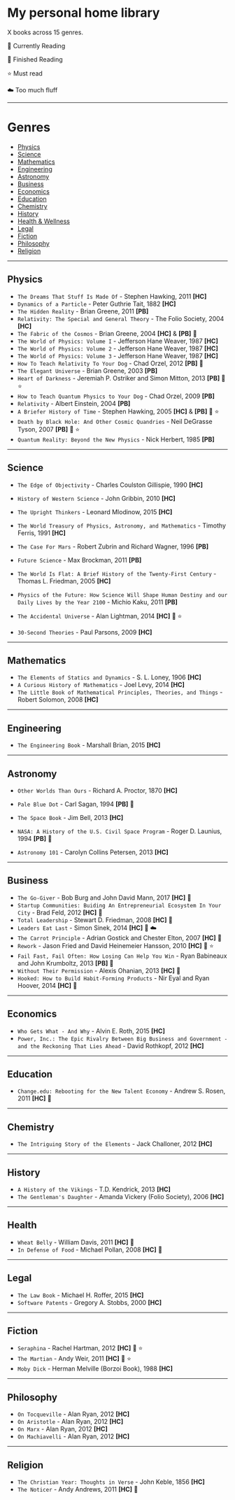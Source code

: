 My personal home library
====
X books across 15 genres.

:paperclip: Currently Reading

:tada: Finished Reading

:star: Must read

:cloud: Too much fluff


---

# Genres

* [Physics](#physics)
* [Science](#science)
* [Mathematics](#mathematics)
* [Engineering](#engineering)
* [Astronomy](#astronomy)
* [Business](#business)
* [Economics](#economics)
* [Education](#education)
* [Chemistry](#chemistry)
* [History](#history)
* [Health & Wellness](#health)
* [Legal](#legal)
* [Fiction](#fiction)
* [Philosophy](#philosophy)
* [Religion](#religion)




---
## Physics

* `The Dreams That Stuff Is Made Of` - Stephen Hawking, 2011 __[HC]__
* `Dynamics of a Particle` - Peter Guthrie Tait, 1882 __[HC]__
* `The Hidden Reality` - Brian Greene, 2011 __[PB]__
* `Relativity: The Special and General Theory` - The Folio Society, 2004 __[HC]__
* `The Fabric of the Cosmos` - Brian Greene, 2004 __[HC]__ & __[PB]__ :tada:
* `The World of Physics: Volume I` - Jefferson Hane Weaver, 1987 __[HC]__
* `The World of Physics: Volume 2` - Jefferson Hane Weaver, 1987 __[HC]__
* `The World of Physics: Volume 3` - Jefferson Hane Weaver, 1987 __[HC]__
* `How To Teach Relativity To Your Dog` - Chad Orzel, 2012 __[PB]__ :tada:
* `The Elegant Universe` - Brian Greene, 2003 __[PB]__
* `Heart of Darkness` - Jeremiah P. Ostriker and Simon Mitton, 2013 __[PB]__ :tada: :star:
* `How to Teach Quantum Physics to Your Dog` - Chad Orzel, 2009 __[PB]__
* `Relativity` - Albert Einstein, 2004 __[PB]__
* `A Briefer History of Time` - Stephen Hawking, 2005 __[HC]__ & __[PB]__ :tada: :star:
* `Death by Black Hole: And Other Cosmic Quandries` - Neil DeGrasse Tyson, 2007 __[PB]__ :tada: :star:
* `Quantum Reality: Beyond the New Physics` - Nick Herbert, 1985 __[PB]__


---
## Science

* `The Edge of Objectivity` - Charles Coulston Gillispie, 1990 __[HC]__
* `History of Western Science` - John Gribbin, 2010 __[HC]__
* `The Upright Thinkers` - Leonard Mlodinow, 2015 __[HC]__
* `The World Treasury of Physics, Astronomy, and Mathematics` - Timothy Ferris, 1991 __[HC]__
* `The Case For Mars` - Robert Zubrin and Richard Wagner, 1996 __[PB]__
* `Future Science` - Max Brockman, 2011 __[PB]__
* `The World Is Flat: A Brief History of the Twenty-First Century` - Thomas L. Friedman, 2005 __[HC]__
* `Physics of the Future: How Science Will Shape Human Destiny and our Daily Lives by the Year 2100` - Michio Kaku, 2011 __[PB]__
* `The Accidental Universe` - Alan Lightman, 2014 __[HC]__ :tada: :star:


* `30-Second Theories` - Paul Parsons, 2009 __[HC]__



---
## Mathematics

* `The Elements of Statics and Dynamics` - S. L. Loney, 1906 __[HC]__
* `A Curious History of Mathematics` - Joel Levy, 2014 __[HC]__
* `The Little Book of Mathematical Principles, Theories, and Things` - Robert Solomon, 2008 __[HC]__


---
## Engineering

* `The Engineering Book` - Marshall Brian, 2015 __[HC]__

---
## Astronomy

* `Other Worlds Than Ours` - Richard A. Proctor, 1870 __[HC]__
* `Pale Blue Dot` - Carl Sagan, 1994 __[PB]__ :tada:
* `The Space Book` - Jim Bell, 2013 __[HC]__
* `NASA: A History of the U.S. Civil Space Program` - Roger D. Launius, 1994 __[PB]__ :tada:



* `Astronomy 101` - Carolyn Collins Petersen, 2013 __[HC]__


---
## Business

* `The Go-Giver` - Bob Burg and John David Mann, 2017 __[HC]__ :tada:
* `Startup Communities: Buiding An Entrepreneurial Ecosystem In Your City` - Brad Feld, 2012 __[HC]__ :tada:
* `Total Leadership` - Stewart D. Friedman, 2008 __[HC]__ :tada:
* `Leaders Eat Last` - Simon Sinek, 2014 __[HC]__ :tada: :cloud:
* `The Carrot Principle` - Adrian Gostick and Chester Elton, 2007 __[HC]__ :tada:
* `Rework` - Jason Fried and David Heinemeier Hansson, 2010 __[HC]__ :tada: :star:
* `Fail Fast, Fail Often: How Losing Can Help You Win` - Ryan Babineaux and John Krumboltz, 2013 __[PB]__ :tada:
* `Without Their Permission` - Alexis Ohanian, 2013 __[HC]__ :tada:
* `Hooked: How to Build Habit-Forming Products` - Nir Eyal and Ryan Hoover, 2014 __[HC]__ :tada:


---
## Economics

* `Who Gets What - And Why` - Alvin E. Roth, 2015 __[HC]__
* `Power, Inc.: The Epic Rivalry Between Big Business and Government - and the Reckoning That Lies Ahead` - David Rothkopf, 2012 __[HC]__

---
## Education

* `Change.edu: Rebooting for the New Talent Economy` - Andrew S. Rosen, 2011 __[HC]__ :tada:


---
## Chemistry

* `The Intriguing Story of the Elements` - Jack Challoner, 2012 __[HC]__

---
## History

* `A History of the Vikings` - T.D. Kendrick, 2013 __[HC]__
* `The Gentleman's Daughter` - Amanda Vickery (Folio Society), 2006 __[HC]__


---
## Health

* `Wheat Belly` - William Davis, 2011 __[HC]__ :tada:
* `In Defense of Food` - Michael Pollan, 2008 __[HC]__ :tada:

---
## Legal

* `The Law Book` - Michael H. Roffer, 2015 __[HC]__
* `Software Patents` - Gregory A. Stobbs, 2000 __[HC]__

---
## Fiction

* `Seraphina` - Rachel Hartman, 2012 __[HC]__ :tada: :star:
* `The Martian` - Andy Weir, 2011 __[HC]__ :tada: :star:
* `Moby Dick` - Herman Melville (Borzoi Book), 1988 __[HC]__


---
## Philosophy

* `On Tocqueville` - Alan Ryan, 2012 __[HC]__
* `On Aristotle` - Alan Ryan, 2012 __[HC]__
* `On Marx` - Alan Ryan, 2012 __[HC]__
* `On Machiavelli` - Alan Ryan, 2012 __[HC]__

---
## Religion

* `The Christian Year: Thoughts in Verse` - John Keble, 1856 __[HC]__
* `The Noticer` - Andy Andrews, 2011 __[HC]__ :tada:
